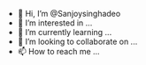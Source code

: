 - 👋 Hi, I’m @Sanjoysinghadeo
- 👀 I’m interested in ...
- 🌱 I’m currently learning ...
- 💞️ I’m looking to collaborate on ...
- 📫 How to reach me ...

<!---
Sanjoysinghadeo/Sanjoysinghadeo is a ✨ special ✨ repository because its `README.md` (this file) appears on your GitHub profile.
You can click the Preview link to take a look at your changes.
--->
